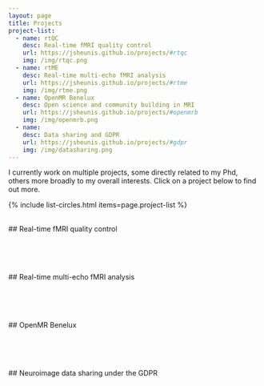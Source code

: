 ```yaml
---
layout: page
title: Projects
project-list:
  - name: rtQC
    desc: Real-time fMRI quality control
    url: https://jsheunis.github.io/projects/#rtqc
    img: /img/rtqc.png
  - name: rtME
    desc: Real-time multi-echo fMRI analysis
    url: https://jsheunis.github.io/projects/#rtme
    img: /img/rtme.png
  - name: OpenMR Benelux
    desc: Open science and community building in MRI
    url: https://jsheunis.github.io/projects/#openmrb
    img: /img/openmrb.png
  - name: 
    desc: Data sharing and GDPR
    url: https://jsheunis.github.io/projects/#gdpr
    img: /img/datasharing.png
---
```


I currently work on multiple projects, some directly related to my Phd, others more broadly to my overall interests. Click on a project below to find out more.


{% include list-circles.html items=page.project-list %}

<div id='rtqc'></div>
<br>
## Real-time fMRI quality control

<br><br>
<div id='rtme'></div>
<br>
## Real-time multi-echo fMRI analysis

<br><br>
<div id='openmrb'></div>
<br>
## OpenMR Benelux

<br><br>
<div id='gdpr'></div>
<br>
## Neuroimage data sharing under the GDPR 


